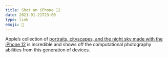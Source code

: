 ```yaml
---
title: Shot on iPhone 12
date: 2021-01-21T23:00
type: link
emoji: 📱
---
```


Apple’s collection of [portraits, cityscapes, and the night sky made with the iPhone 12][link] is incredible and shows off the computational photography abilities from this generation of devices.

[link]: https://www.apple.com/newsroom/2021/01/shot-on-iphone-12-portraits-cityscapes-the-night-sky-and-more/
